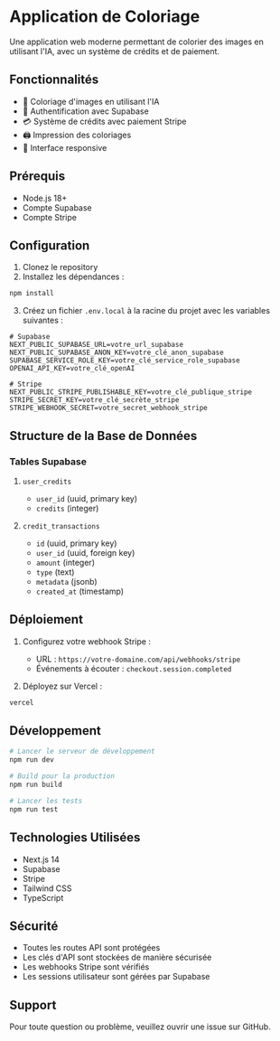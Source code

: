 # Application de Coloriage

Une application web moderne permettant de colorier des images en utilisant l'IA, avec un système de crédits et de paiement.

## Fonctionnalités

- 🎨 Coloriage d'images en utilisant l'IA
- 🔐 Authentification avec Supabase
- 💳 Système de crédits avec paiement Stripe
- 🖨️ Impression des coloriages
- 📱 Interface responsive

## Prérequis

- Node.js 18+
- Compte Supabase
- Compte Stripe

## Configuration

1. Clonez le repository
2. Installez les dépendances :
```bash
npm install
```

3. Créez un fichier `.env.local` à la racine du projet avec les variables suivantes :
```env
# Supabase
NEXT_PUBLIC_SUPABASE_URL=votre_url_supabase
NEXT_PUBLIC_SUPABASE_ANON_KEY=votre_clé_anon_supabase
SUPABASE_SERVICE_ROLE_KEY=votre_clé_service_role_supabase
OPENAI_API_KEY=votre_clé_openAI

# Stripe
NEXT_PUBLIC_STRIPE_PUBLISHABLE_KEY=votre_clé_publique_stripe
STRIPE_SECRET_KEY=votre_clé_secrète_stripe
STRIPE_WEBHOOK_SECRET=votre_secret_webhook_stripe
```

## Structure de la Base de Données

### Tables Supabase

1. `user_credits`
   - `user_id` (uuid, primary key)
   - `credits` (integer)

2. `credit_transactions`
   - `id` (uuid, primary key)
   - `user_id` (uuid, foreign key)
   - `amount` (integer)
   - `type` (text)
   - `metadata` (jsonb)
   - `created_at` (timestamp)

## Déploiement

1. Configurez votre webhook Stripe :
   - URL : `https://votre-domaine.com/api/webhooks/stripe`
   - Événements à écouter : `checkout.session.completed`

2. Déployez sur Vercel :
```bash
vercel
```

## Développement

```bash
# Lancer le serveur de développement
npm run dev

# Build pour la production
npm run build

# Lancer les tests
npm run test
```

## Technologies Utilisées

- Next.js 14
- Supabase
- Stripe
- Tailwind CSS
- TypeScript

## Sécurité

- Toutes les routes API sont protégées
- Les clés d'API sont stockées de manière sécurisée
- Les webhooks Stripe sont vérifiés
- Les sessions utilisateur sont gérées par Supabase

## Support

Pour toute question ou problème, veuillez ouvrir une issue sur GitHub.

